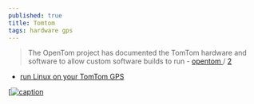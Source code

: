 ```yaml
---
published: true
title: Tomtom
tags: hardware gps
---
```

> The OpenTom project has documented the TomTom hardware and software to allow custom software builds to run - [opentom ](https://github.com/george-hopkins/opentom) / [2](https://github.com/buoncri/Working-2021-OpenTom)

- [run Linux on your TomTom GPS](https://raulbalanza.me/2020/06/24/opentom-run-linux-on-your-tomtom-gps/)

[[![caption](https://hackernoon.com/hn-images/1*xgIPZgLgcJGBnRhFeJIJLQ.gif)](https://hackernoon.com/lighting-by-hand-4-into-the-shadows-a92bc8bc6d97)
